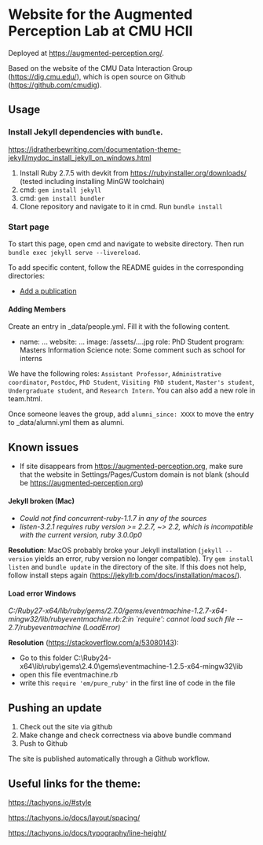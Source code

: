# Website for the Augmented Perception Lab at CMU HCII

Deployed at https://augmented-perception.org/.

Based on the website of the CMU Data Interaction Group (https://dig.cmu.edu/), which is open source on Github (https://github.com/cmudig).

## Usage

### Install Jekyll dependencies with `bundle`.  
https://idratherbewriting.com/documentation-theme-jekyll/mydoc_install_jekyll_on_windows.html
1. Install Ruby 2.7.5 with devkit from https://rubyinstaller.org/downloads/ (tested including installing MinGW toolchain)
2. cmd: `gem install jekyll`
3. cmd: `gem install bundler`
4. Clone repository and navigate to it in cmd. Run `bundle install`

### Start page
To start this page, open cmd and navigate to website directory. Then run `bundle exec jekyll serve --livereload`.

To add specific content, follow the README guides in the corresponding directories:

* [Add a publication](_publications)
<!-- * [Add a post](_posts) -->

#### Adding Members

Create an entry in _data/people.yml. Fill it with the following content.

- name: ...
  website: ...
  image: /assets/....jpg
  role: PhD Student
  program: Masters Information Science
  note: Some comment such as school for interns

We have the following roles: `Assistant Professor`, `Administrative coordinator`, `Postdoc`, `PhD Student`, `Visiting PhD student`, `Master's student`, `Undergraduate student`, and `Research Intern`. You can also add a new role in team.html.

Once someone leaves the group, add `alumni_since: XXXX` to move the entry to _data/alumni.yml them as alumni.

## Known issues

- If site disappears from https://augmented-perception.org, make sure that the website in Settings/Pages/Custom domain is not blank (should be https://augmented-perception.org)

#### Jekyll broken (Mac)
- *Could not find concurrent-ruby-1.1.7 in any of the sources*
- *listen-3.2.1 requires ruby version >= 2.2.7, ~> 2.2, which is incompatible with the current version, ruby 3.0.0p0*

**Resolution**: MacOS probably broke your Jekyll installation (`jekyll --version` yields an error, ruby version no longer compatible). Try `gem install listen` and `bundle update` in the directory of the site. If this does not help, follow install steps again (https://jekyllrb.com/docs/installation/macos/).

#### Load error Windows
*C:/Ruby27-x64/lib/ruby/gems/2.7.0/gems/eventmachine-1.2.7-x64-mingw32/lib/rubyeventmachine.rb:2:in `require': cannot load such file -- 2.7/rubyeventmachine (LoadError)*

**Resolution** (https://stackoverflow.com/a/53080143): 
- Go to this folder C:\Ruby24-x64\lib\ruby\gems\2.4.0\gems\eventmachine-1.2.5-x64-mingw32\lib
- open this file eventmachine.rb
- write this `require 'em/pure_ruby'` in the first line of code in the file

## Pushing an update

1. Check out the site via github
2. Make change and check correctness via above bundle command
3. Push to Github

The site is published automatically through a Github workflow.

## Useful links for the theme:

https://tachyons.io/#style

https://tachyons.io/docs/layout/spacing/

https://tachyons.io/docs/typography/line-height/
